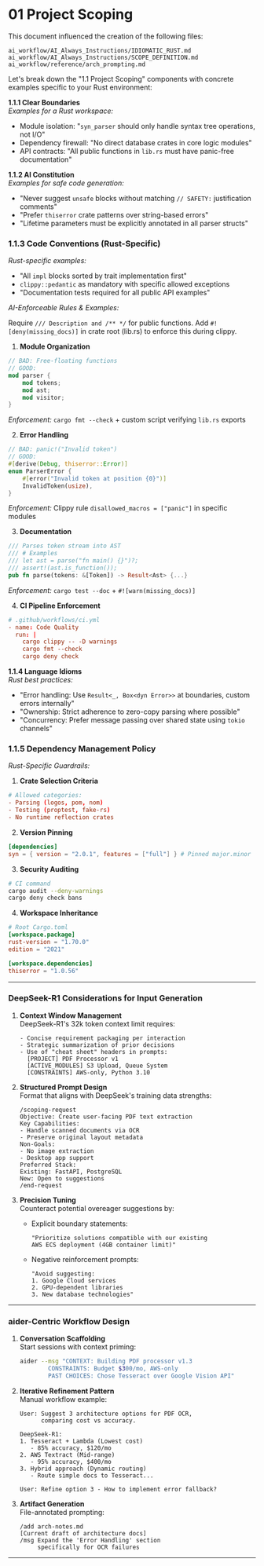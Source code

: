 # 01 Project Scoping
This document influenced the creation of the following files:

```
ai_workflow/AI_Always_Instructions/IDIOMATIC_RUST.md
ai_workflow/AI_Always_Instructions/SCOPE_DEFINITION.md
ai_workflow/reference/arch_prompting.md
```

Let's break down the "1.1 Project Scoping" components with concrete examples specific to your Rust environment:

**1.1.1 Clear Boundaries**  
*Examples for a Rust workspace:*
- Module isolation: "`syn_parser` should only handle syntax tree operations, not I/O"
- Dependency firewall: "No direct database crates in core logic modules"
- API contracts: "All public functions in `lib.rs` must have panic-free documentation"

**1.1.2 AI Constitution**  
*Examples for safe code generation:*
- "Never suggest `unsafe` blocks without matching `// SAFETY:` justification comments"
- "Prefer `thiserror` crate patterns over string-based errors"
- "Lifetime parameters must be explicitly annotated in all parser structs"

### **1.1.3 Code Conventions (Rust-Specific)**
*Rust-specific examples:*
- "All `impl` blocks sorted by trait implementation first"
- `clippy::pedantic` as mandatory with specific allowed exceptions
- "Documentation tests required for all public API examples"

*AI-Enforceable Rules & Examples:*

Require `/// Description and /** */` for public functions.
Add `#![deny(missing_docs)]` in crate root (lib.rs) to enforce this during clippy.

1. **Module Organization**
```rust
// BAD: Free-floating functions
// GOOD:
mod parser {
    mod tokens;
    mod ast;
    mod visitor;
}
```
*Enforcement:* `cargo fmt --check` + custom script verifying `lib.rs` exports

2. **Error Handling**
```rust
// BAD: panic!("Invalid token")
// GOOD:
#[derive(Debug, thiserror::Error)]
enum ParserError {
    #[error("Invalid token at position {0}")]
    InvalidToken(usize),
}
```
*Enforcement:* Clippy rule `disallowed_macros = ["panic"]` in specific modules

3. **Documentation**
```rust
/// Parses token stream into AST
/// # Examples
/// let ast = parse("fn main() {}")?;
/// assert!(ast.is_function());
pub fn parse(tokens: &[Token]) -> Result<Ast> {...}
```
*Enforcement:* `cargo test --doc` + `#![warn(missing_docs)]`

4. **CI Pipeline Enforcement**
```toml
# .github/workflows/ci.yml
- name: Code Quality
  run: |
    cargo clippy -- -D warnings
    cargo fmt --check
    cargo deny check
```

**1.1.4 Language Idioms**  
*Rust best practices:*
- "Error handling: Use `Result<_, Box<dyn Error>>` at boundaries, custom errors internally"
- "Ownership: Strict adherence to zero-copy parsing where possible"
- "Concurrency: Prefer message passing over shared state using `tokio` channels"

### **1.1.5 Dependency Management Policy**
*Rust-Specific Guardrails:*

1. **Crate Selection Criteria**
```toml
# Allowed categories:
- Parsing (logos, pom, nom)
- Testing (proptest, fake-rs)
- No runtime reflection crates
```

2. **Version Pinning**
```toml
[dependencies]
syn = { version = "2.0.1", features = ["full"] } # Pinned major.minor
```

3. **Security Auditing**
```sh
# CI command
cargo audit --deny-warnings
cargo deny check bans
```

4. **Workspace Inheritance**
```toml
# Root Cargo.toml
[workspace.package]
rust-version = "1.70.0"
edition = "2021"

[workspace.dependencies]
thiserror = "1.0.56"
```

---

### **DeepSeek-R1 Considerations for Input Generation**
1. **Context Window Management**  
   DeepSeek-R1's 32k token context limit requires:  
   ```text
   - Concise requirement packaging per interaction  
   - Strategic summarization of prior decisions  
   - Use of "cheat sheet" headers in prompts:  
     [PROJECT] PDF Processor v1  
     [ACTIVE_MODULES] S3 Upload, Queue System  
     [CONSTRAINTS] AWS-only, Python 3.10  
   ```

2. **Structured Prompt Design**  
   Format that aligns with DeepSeek's training data strengths:
   ```text
   /scoping-request
   Objective: Create user-facing PDF text extraction  
   Key Capabilities:
   - Handle scanned documents via OCR  
   - Preserve original layout metadata  
   Non-Goals:  
   - No image extraction  
   - Desktop app support  
   Preferred Stack:  
   Existing: FastAPI, PostgreSQL  
   New: Open to suggestions  
   /end-request
   ```

3. **Precision Tuning**  
   Counteract potential overeager suggestions by:  
   - Explicit boundary statements:  
     ```text
     "Prioritize solutions compatible with our existing  
     AWS ECS deployment (4GB container limit)"
     ```
   - Negative reinforcement prompts:  
     ```text
     "Avoid suggesting:  
     1. Google Cloud services  
     2. GPU-dependent libraries  
     3. New database technologies"
     ```

---

### **aider-Centric Workflow Design**
1. **Conversation Scaffolding**  
   Start sessions with context priming:  
   ```bash
   aider --msg "CONTEXT: Building PDF processor v1.3  
           CONSTRAINTS: Budget $300/mo, AWS-only  
           PAST CHOICES: Chose Tesseract over Google Vision API"
   ```

2. **Iterative Refinement Pattern**  
   Manual workflow example:  
   ```text
   User: Suggest 3 architecture options for PDF OCR, 
         comparing cost vs accuracy.
   
   DeepSeek-R1: 
   1. Tesseract + Lambda (Lowest cost)  
      - 85% accuracy, $120/mo
   2. AWS Textract (Mid-range)  
      - 95% accuracy, $400/mo  
   3. Hybrid approach (Dynamic routing)  
      - Route simple docs to Tesseract...

   User: Refine option 3 - How to implement error fallback?
   ```

3. **Artifact Generation**  
   File-annotated prompting:  
   ```text
   /add arch-notes.md  
   [Current draft of architecture docs]  
   /msg Expand the 'Error Handling' section 
        specifically for OCR failures
   ```

---

